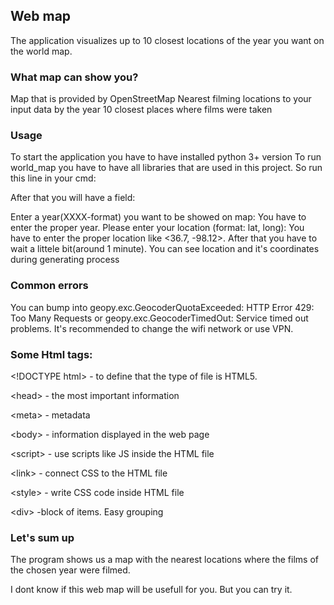 <p align="center"><h2>Web map</h2></p>

The application visualizes up to 10 closest locations of the year you want on the world map.

<h3>What map can show you?</h3>

Map that is provided by OpenStreetMap
Nearest filming locations to your input data by the year
10 closest places where films were taken

<h3>Usage</h3>

To start the application you have to have installed python 3+ version
To run world_map you have to have all libraries that are used in this project. So run this line in your cmd:


<italc>After that you will have a field:</italic>

Enter a year(XXXX-format) you want to be showed on map:
You have to enter the proper year.
Please enter your location (format: lat, long):
You have to enter the proper location like <36.7, -98.12>. After that you have to wait a littele bit(around 1 minute).
You can see location and it's coordinates during generating process

<h3>Common errors</h3>

You can bump into geopy.exc.GeocoderQuotaExceeded: HTTP Error 429: Too Many Requests or geopy.exc.GeocoderTimedOut: Service timed out problems.
It's recommended to change the wifi network or use VPN.

<h3>Some Html tags:</h3>

&lt;!DOCTYPE html&gt; - to define that the type of file is HTML5.

&lt;head&gt; - the most important information

&lt;meta&gt; - metadata

&lt;body&gt; - information displayed in the web page

&lt;script&gt; - use scripts like JS inside the HTML file

&lt;link&gt; - connect CSS to the HTML file

&lt;style&gt; - write CSS code inside HTML file

&lt;div&gt; -block of items. Easy grouping

<h3>Let's sum up</h3>
The program shows us a map with the nearest locations where the films of the chosen year were filmed.
<p>I dont know if this web map will be usefull for you. But you can try it. </p>
